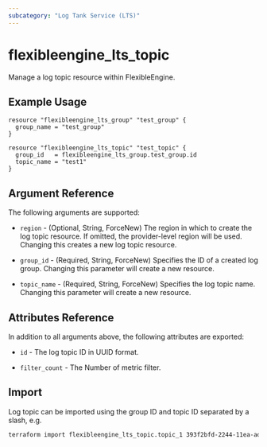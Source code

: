 ```yaml
---
subcategory: "Log Tank Service (LTS)"
---
```


# flexibleengine_lts_topic

Manage a log topic resource within FlexibleEngine.

## Example Usage

```hcl
resource "flexibleengine_lts_group" "test_group" {
  group_name = "test_group"
}

resource "flexibleengine_lts_topic" "test_topic" {
  group_id   = flexibleengine_lts_group.test_group.id
  topic_name = "test1"
}
```

## Argument Reference

The following arguments are supported:

* `region` - (Optional, String, ForceNew) The region in which to create the log topic resource.
  If omitted, the provider-level region will be used. Changing this creates a new log topic resource.

* `group_id` - (Required, String, ForceNew) Specifies the ID of a created log group.
  Changing this parameter will create a new resource.

* `topic_name` - (Required, String, ForceNew) Specifies the log topic name.
  Changing this parameter will create a new resource.

## Attributes Reference

In addition to all arguments above, the following attributes are exported:

* `id` - The log topic ID in UUID format.

* `filter_count` - The Number of metric filter.

## Import

Log topic can be imported using the group ID and topic ID separated by a slash, e.g.

```sh
terraform import flexibleengine_lts_topic.topic_1 393f2bfd-2244-11ea-adb7-286ed488c87f/137159d3-e3b7-11eb-b952-286ed488cb76
```

